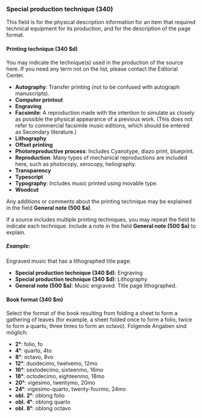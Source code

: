 ### Special production technique (340)

This field is for the physical description information for an item that required technical equipment for its production, and for the description of the page format.

#### Printing technique (340 $d)

You may indicate the technique(s) used in the production of the source here. If you need any term not on the list, please contact the Editorial Center.

- **Autography**: Transfer printing (not to be confused with autograph manuscripts).
- **Computer printout**
- **Engraving**
- **Facsimile**: A reproduction made with the intention to simulate as closely as possible the physical appearance of a previous work. (This does not refer to commercial facsimile music editions, which should be entered as Secondary literature.)
- **Lithography**
- **Offset printing**
- **Photoreproductive process**: Includes Cyanotype, diazo print, blueprint.
- **Reproduction**: Many types of mechanical reproductions are included here, such as photocopy, xerocopy, heliography.
- **Transparency**
- **Typescript**
- **Typography**: Includes music printed using movable type.
- **Woodcut**

Any additions or comments about the printing technique may be explained in the field **General note (500 $a)**.

If a source includes multiple printing techniques, you may repeat the field to indicate each technique. Include a note in the field **General note (500 $a)** to explain.

##### Example:

Engraved music that has a lithographed title page:

- **Special production technique (340 $d)**: Engraving
- **Special production technique (340 $d)**: Lithography
- **General note (500 $a)**: Music engraved. Title page lithographed.

#### Book format (340 $m)

Select the format of the book resulting from folding a sheet to form a gathering of leaves (for example, a sheet folded once to form a folio, twice to form a quarto, three times to form an octavo). Folgende Angaben sind möglich:

- **2°**: folio, fo
- **4°**: quarto, 4to
- **8°**: octavo, 8vo
- **12°**: duodecimo, twelvemo, 12mo
- **16°**: sextodecimo, sixteenmo, 16mo
- **18°**: octodecimo, eighteenmo, 18mo
- **20°**: vigesimo, twentymo, 20mo
- **24°**: vigesimo-quarto, twenty-fourmo, 24mo
- **obl.**  **2°**: oblong folio
- **obl.**  **4°**: oblong quarto
- **obl.**  **8°**: oblong octavo

